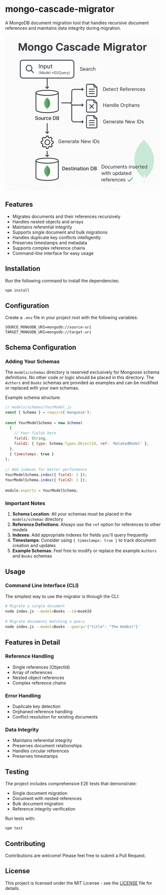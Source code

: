 # mongo-cascade-migrator

A MongoDB document migration tool that handles recursive document references and maintains data integrity during migration.

<div align="center">
  <img src="./images/mongo-cascade-migrator.png" width="800" alt="Mongo Cascade Migrator Functionality">
</div>

## Features

- Migrates documents and their references recursively
- Handles nested objects and arrays
- Maintains referential integrity
- Supports single document and bulk migrations
- Handles duplicate key conflicts intelligently
- Preserves timestamps and metadata
- Supports complex reference chains
- Command-line interface for easy usage

## Installation

Run the following command to install the dependencies:

```bash
npm install
```

## Configuration

Create a `.env` file in your project root with the following variables:

```env
SOURCE_MONGODB_URI=mongodb://source-uri
TARGET_MONGODB_URI=mongodb://target-uri
```

## Schema Configuration

### Adding Your Schemas

The `models/schemas` directory is reserved exclusively for Mongoose schema definitions. No other code or logic should be placed in this directory. The `Authors` and `Books` schemas are provided as examples and can be modified or replaced with your own schemas.

Example schema structure:

```javascript
// models/schemas/YourModel.js
const { Schema } = require('mongoose');

const YourModelSchema = new Schema(
  {
    // Your fields here
    field1: String,
    field2: { type: Schema.Types.ObjectId, ref: 'RelatedModel' },
  },
  { timestamps: true }
);

// Add indexes for better performance
YourModelSchema.index({ field1: 1 });
YourModelSchema.index({ field2: 1 });

module.exports = YourModelSchema;
```

### Important Notes

1. **Schema Location**: All your schemas must be placed in the `models/schemas` directory
2. **Reference Definitions**: Always use the `ref` option for references to other models
3. **Indexes**: Add appropriate indexes for fields you'll query frequently
4. **Timestamps**: Consider using `{ timestamps: true }` to track document creation and updates
5. **Example Schemas**: Feel free to modify or replace the example `Authors` and `Books` schemas

## Usage

### Command Line Interface (CLI)

The simplest way to use the migrator is through the CLI:

```bash
# Migrate a single document
node index.js --model=Books --id=bookId

# Migrate documents matching a query
node index.js --model=Books --query='{"title": "The Hobbit"}'
```

## Features in Detail

### Reference Handling

- Single references (ObjectId)
- Array of references
- Nested object references
- Complex reference chains

### Error Handling

- Duplicate key detection
- Orphaned reference handling
- Conflict resolution for existing documents

### Data Integrity

- Maintains referential integrity
- Preserves document relationships
- Handles circular references
- Preserves timestamps

## Testing

The project includes comprehensive E2E tests that demonstrate:

- Single document migration
- Document with nested references
- Bulk document migration
- Reference integrity verification

Run tests with:

```bash
npm test
```

## Contributing

Contributions are welcome! Please feel free to submit a Pull Request.

## License

This project is licensed under the MIT License - see the [LICENSE](LICENSE) file for details.
